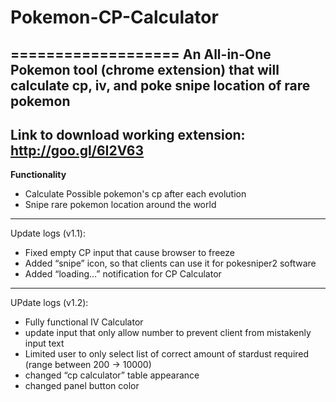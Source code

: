 # Pokemon-CP-Calculator
===================
An All-in-One Pokemon tool (chrome extension) that will calculate cp, iv, and poke snipe location of rare pokemon
-----------------
Link to download working extension:
http://goo.gl/6I2V63
-----------------
**Functionality**
- Calculate Possible pokemon's cp after each evolution
- Snipe rare pokemon location around the world
-----------------
Update logs (v1.1):
- Fixed empty CP input that cause browser to freeze
- Added “snipe” icon, so that clients can use it for pokesniper2 software
- Added “loading…” notification for CP Calculator
-----------------
UPdate logs (v1.2):
- Fully functional IV Calculator 
- update input that only allow number to prevent client from mistakenly input text
- Limited user to only select list of correct amount of stardust required (range between 200 -> 10000)
- changed “cp calculator” table appearance
- changed panel button color

